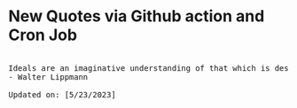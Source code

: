 # New Quotes via Github action and Cron Job

<pre>
<!-- #quote -->
Ideals are an imaginative understanding of that which is desirable in that which is possible.
- Walter Lippmann

Updated on: [5/23/2023]
<!-- #quoteEnd -->
</pre>
